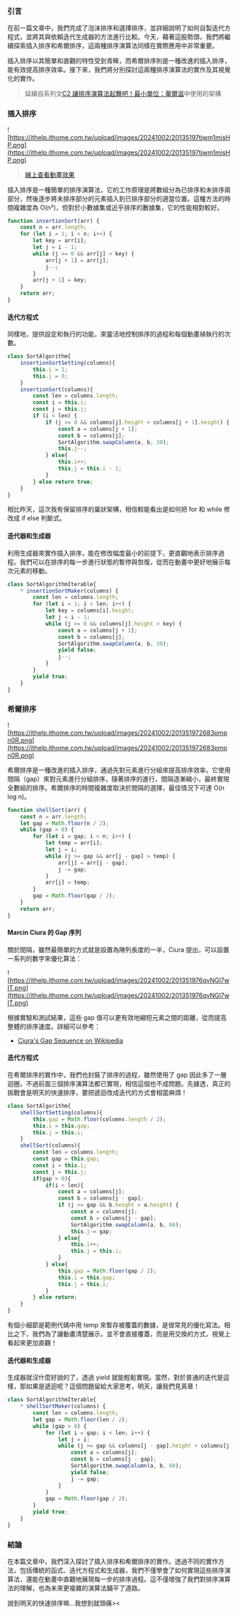 ### **引言**
在前一篇文章中，我們完成了泡沫排序和選擇排序，並詳細說明了如何自製迭代方程式，並將其與依賴迭代生成器的方法進行比較。今天，藉著這股勢頭，我們將繼續探索插入排序和希爾排序，這兩種排序演算法同樣在實際應用中非常重要。

插入排序以其簡單和直觀的特性受到青睞，而希爾排序則是一種改進的插入排序，能有效提高排序效率。接下來，我們將分別探討這兩種排序演算法的實作及其視覺化的實作。

> 延續自系列文[C2 讓排序演算法起舞吧！最小單位：華爾滋](https://ithelp.ithome.com.tw/articles/10361096)中使用的架構

### 插入排序
![https://ithelp.ithome.com.tw/upload/images/20241002/20135197tjwm1misHP.png](https://ithelp.ithome.com.tw/upload/images/20241002/20135197tjwm1misHP.png)
> [線上查看動畫效果](https://jerry-the-potato.github.io/vite-deploy/#SortAlgorithm)

插入排序是一種簡單的排序演算法，它的工作原理是將數組分為已排序和未排序兩部分，然後逐步將未排序部分的元素插入到已排序部分的適當位置。這種方法的時間複雜度為 O(n²)，但對於小數據集或近乎排序的數據集，它的性能相對較好。
```javascript
function insertionSort(arr) {
    const n = arr.length;
    for (let i = 1; i < n; i++) {
        let key = arr[i];
        let j = i - 1;
        while (j >= 0 && arr[j] > key) {
            arr[j + 1] = arr[j];
            j--;
        }
        arr[j + 1] = key;
    }
    return arr;
}

```

#### 迭代方程式
同樣地，提供設定和執行的功能，來靈活地控制排序的過程和每個動畫禎執行的次數。
```javascript
class SortAlgorithm{
    insertionSortSetting(columns){
        this.i = 1;
        this.j = 0;
    }
    insertionSort(columns){
        const len = columns.length;
        const i = this.i;
        const j = this.j;
        if (i < len) {
            if (j >= 0 && columns[j].height > columns[j + 1].height) {
                const a = columns[j + 1];
                const b = columns[j];
                SortAlgorithm.swapColumn(a, b, 30);
                this.j--;
            } else{
                this.i++;
                this.j = this.i - 1;
            }
        } else return true;
    }
}
```
相比昨天，這次我有保留排序的巢狀架構，相信較能看出是如何把 for 和 while 修改成 if else 判斷式。

#### 迭代器和生成器
利用生成器來實作插入排序，能在修改幅度最小的前提下，更直觀地表示排序過程。我們可以在排序的每一步進行狀態的暫停與恢復，從而在動畫中更好地展示每次元素的移動。

```javascript
class SortAlgorithmIterable{
    * insertionSortMaker(columns) {
        const len = columns.length;
        for (let i = 1; i < len; i++) {
            let key = columns[i].height;
            let j = i - 1;
            while (j >= 0 && columns[j].height > key) {
                const a = columns[j + 1];
                const b = columns[j];
                SortAlgorithm.swapColumn(a, b, 30);
                yield false;
                j--;
            }
        }
        yield true;
    }
}
```

### 希爾排序
![https://ithelp.ithome.com.tw/upload/images/20241002/201351972683pmpn0R.png](https://ithelp.ithome.com.tw/upload/images/20241002/201351972683pmpn0R.png)

希爾排序是一種改進的插入排序，通過先對元素進行分組來提高排序效率。它使用間隔（gap）來對元素進行分組排序，隨著排序的進行，間隔逐漸縮小，最終實現全數組的排序。希爾排序的時間複雜度取決於間隔的選擇，最佳情況下可達 O(n log n)。
```javascript
function shellSort(arr) {
    const n = arr.length;
    let gap = Math.floor(n / 2);
    while (gap > 0) {
        for (let i = gap; i < n; i++) {
            let temp = arr[i];
            let j = i;
            while (j >= gap && arr[j - gap] > temp) {
                arr[j] = arr[j - gap];
                j -= gap;
            }
            arr[j] = temp;
        }
        gap = Math.floor(gap / 2);
    }
    return arr;
}
```
#### Marcin Ciura 的 Gap 序列
關於間隔，雖然最簡單的方式就是設置為陣列長度的一半，Ciura 提出，可以設置一系列的數字來優化算法：

![https://ithelp.ithome.com.tw/upload/images/20241002/201351976qvNGl7wIT.png](https://ithelp.ithome.com.tw/upload/images/20241002/201351976qvNGl7wIT.png)

根據實驗和測試結果，這些 gap 值可以更有效地縮短元素之間的距離，從而提高整體的排序速度。詳細可以參考：
* [Ciura's Gap Sequence on Wikipedia](https://en.wikipedia.org/wiki/Shellsort#Ciura's_gap_sequence)

#### 迭代方程式
在希爾排序的實作中，我們也封裝了排序的過程，雖然使用了 gap 因此多了一層迴圈，不過前面三個排序演算法都已實現，相信這個也不成問題。先據透，真正的挑戰會是明天的快速排序，要把遞迴改成迭代的方式會相當麻煩！
```javascript
class SortAlgorithm{
    shellSortSetting(columns){
        this.gap = Math.floor(columns.length / 2);
        this.i = this.gap;
        this.j = this.i;
    }
    shellSort(columns){
        const len = columns.length;
        const gap = this.gap;
        const i = this.i;
        const j = this.j;
        if(gap > 0){
            if(i < len){
                const a = columns[j];
                const b = columns[j - gap];
                if (j >= gap && b.height > a.height) {
                    const a = columns[j];
                    const b = columns[j - gap];
                    SortAlgorithm.swapColumn(a, b, 60);
                    this.j-= gap;
                } else{
                    this.i++;
                    this.j = this.i;
                }
            } else{
                this.gap = Math.floor(gap / 2);
                this.i = this.gap;
                this.j = this.i;
            }
        } else return;
    }
}
```
有個小細節是範例代碼中用 temp 來暫存被覆蓋的數據，是很常見的優化寫法。相比之下，我們為了讓動畫清楚展示，並不會直接覆蓋，而是用交換的方式，視覺上看起來更加直觀！

#### 迭代器和生成器
生成器就沒什麼好說的了，透過 yield 就能輕鬆實現。當然，對於普通的迭代是這樣，那如果是遞迴呢？這個問題留給大家思考，明天，讓我們見真章！

```javascript
class SortAlgorithmIterable{
    * shellSortMaker(columns) {
        const len = columns.length;
        let gap = Math.floor(len / 2);
        while (gap > 0) {
            for (let i = gap; i < len; i++) {
                let j = i;
                while (j >= gap && columns[j - gap].height > columns[j].height) {
                    const a = columns[j];
                    const b = columns[j - gap];
                    SortAlgorithm.swapColumn(a, b, 60);
                    yield false;
                    j -= gap;
                }
            }
            gap = Math.floor(gap / 2);
        }
        yield true;
    }
}
```

### **結論**
在本篇文章中，我們深入探討了插入排序和希爾排序的實作。透過不同的實作方法，包括傳統的函式、迭代方程式和生成器，我們不僅學會了如何實現這些排序演算法，還能在動畫中直觀地展現每一步的排序過程。這不僅增強了我們對排序演算法的理解，也為未來更複雜的演算法鋪平了道路。

說到明天的快速排序嘛...我想到就頭痛><